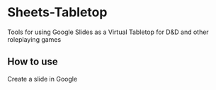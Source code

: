 # Sheets-Tabletop
Tools for using Google Slides as a Virtual Tabletop for D&amp;D and other roleplaying games
## How to use
Create a slide in Google 

